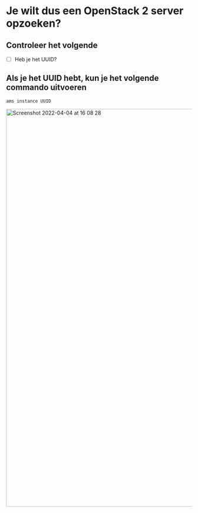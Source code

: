 <h1> Je wilt dus een OpenStack 2 server opzoeken? </h1>

<h2> Controleer het volgende </h2>

  - [ ]  Heb je het UUID?

<h2> Als je het UUID hebt, kun je het volgende commando uitvoeren </h2>

```
ams instance UUID
```
<img width="1078" alt="Screenshot 2022-04-04 at 16 08 28" src="https://user-images.githubusercontent.com/78271149/161563149-be49e1dd-5320-46af-9b07-f938f8db17df.png">
